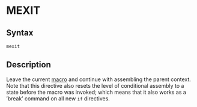 # MEXIT

## Syntax
```assembly
mexit
```

## Description
Leave the current [macro](macro.md) and continue with assembling the parent context.
Note that this directive also resets the level of conditional assembly to a state before the macro was invoked; 
which means that it also works as a ’break’ command on all new `if` directives.
